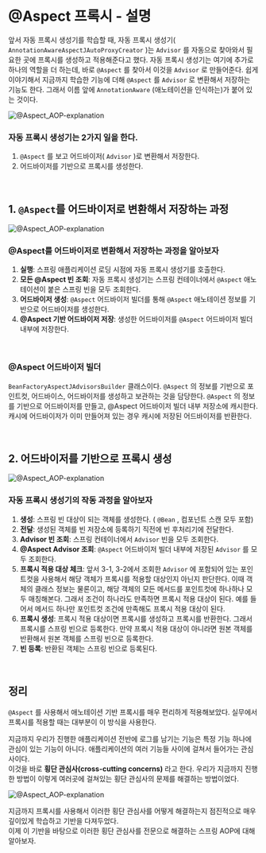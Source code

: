 # @Aspect 프록시 - 설명
앞서 자동 프록시 생성기를 학습할 때, 자동 프록시 생성기( ```AnnotationAwareAspectJAutoProxyCreator``` )는
```Advisor``` 를 자동으로 찾아와서 필요한 곳에 프록시를 생성하고 적용해준다고 했다.
자동 프록시 생성기는 여기에 추가로 하나의 역할을 더 하는데, 바로 ```@Aspect``` 를 찾아서 이것을 ```Advisor``` 로 만들어준다.
쉽게 이야기해서 지금까지 학습한 기능에 더해 ```@Aspect``` 를 ```Advisor``` 로 변환해서 저장하는 기능도 한다.
그래서 이름 앞에 ```AnnotationAware``` (애노테이션을 인식하는)가 붙어 있는 것이다.

![@Aspect_AOP-explanation](31.@Aspect_AOP-explanation1.PNG)

### 자동 프록시 생성기는 2가지 일을 한다.
1. ```@Aspect``` 를 보고 어드바이저( ```Advisor``` )로 변환해서 저장한다.
2. 어드바이저를 기반으로 프록시를 생성한다.

<br>

## 1. ```@Aspect```를 어드바이저로 변환해서 저장하는 과정

![@Aspect_AOP-explanation](31.@Aspect_AOP-explanation2.PNG)

### @Aspect를 어드바이저로 변환해서 저장하는 과정을 알아보자
1. **실행**: 스프링 애플리케이션 로딩 시점에 자동 프록시 생성기를 호출한다.
2. **모든 @Aspect 빈 조회**: 자동 프록시 생성기는 스프링 컨테이너에서 ```@Aspect``` 애노테이션이 붙은 스프링 빈을 모두 조회한다.
3. **어드바이저 생성**: ```@Aspect``` 어드바이저 빌더를 통해 ```@Aspect``` 애노테이션 정보를 기반으로 어드바이저를 생성한다.
4. **@Aspect 기반 어드바이저 저장**: 생성한 어드바이저를 ```@Aspect``` 어드바이저 빌더 내부에 저장한다.

<br>

### @Aspect 어드바이저 빌더
```BeanFactoryAspectJAdvisorsBuilder``` 클래스이다. ```@Aspect``` 의 정보를 기반으로 포인트컷, 어드바이스, 어드바이저를 생성하고 보관하는 것을 담당한다.
```@Aspect``` 의 정보를 기반으로 어드바이저를 만들고, @Aspect 어드바이저 빌더 내부 저장소에 캐시한다.
캐시에 어드바이저가 이미 만들어져 있는 경우 캐시에 저장된 어드바이저를 반환한다.

<br>

## 2. 어드바이저를 기반으로 프록시 생성

![@Aspect_AOP-explanation](31.@Aspect_AOP-explanation3.PNG)

### 자동 프록시 생성기의 작동 과정을 알아보자
1. **생성**: 스프링 빈 대상이 되는 객체를 생성한다. ( ```@Bean``` , 컴포넌트 스캔 모두 포함)
2. **전달**: 생성된 객체를 빈 저장소에 등록하기 직전에 빈 후처리기에 전달한다.
3. **Advisor 빈 조회**: 스프링 컨테이너에서 ```Advisor``` 빈을 모두 조회한다.
4. **@Aspect Advisor 조회**: ```@Aspect``` 어드바이저 빌더 내부에 저장된 ```Advisor``` 를 모두 조회한다.
5. **프록시 적용 대상 체크**: 앞서 3-1, 3-2에서 조회한 ```Advisor``` 에 포함되어 있는 포인트컷을 사용해서 해당 객체가 프록시를 적용할 대상인지 아닌지 판단한다.
   이때 객체의 클래스 정보는 물론이고, 해당 객체의 모든 메서드를 포인트컷에 하나하나 모두 매칭해본다.
   그래서 조건이 하나라도 만족하면 프록시 적용 대상이 된다.
   예를 들어서 메서드 하나만 포인트컷 조건에 만족해도 프록시 적용 대상이 된다.
6. **프록시 생성**: 프록시 적용 대상이면 프록시를 생성하고 프록시를 반환한다. 그래서 프록시를 스프링 빈으로 등록한다.
   만약 프록시 적용 대상이 아니라면 원본 객체를 반환해서 원본 객체를 스프링 빈으로 등록한다.
7. **빈 등록**: 반환된 객체는 스프링 빈으로 등록된다.

<br>

## 정리
```@Aspect``` 를 사용해서 애노테이션 기반 프록시를 매우 편리하게 적용해보았다. 실무에서 프록시를 적용할 때는 대부분이 이 방식을 사용한다.

지금까지 우리가 진행한 애플리케이션 전반에 로그를 남기는 기능은 특정 기능 하나에 관심이 있는 기능이 아니다.
애플리케이션의 여러 기능들 사이에 걸쳐서 들어가는 관심사이다.<br>
이것을 바로 **횡단 관심사(cross-cutting concerns)** 라고 한다.
우리가 지금까지 진행한 방법이 이렇게 여러곳에 걸쳐있는 횡단 관심사의 문제를 해결하는 방법이었다.

![@Aspect_AOP-explanation](31.@Aspect_AOP-explanation4.PNG)

지금까지 프록시를 사용해서 이러한 횡단 관심사를 어떻게 해결하는지 점진적으로 매우 깊이있게 학습하고 기반을 다져두었다.<br>
이제 이 기반을 바탕으로 이러한 횡단 관심사를 전문으로 해결하는 스프링 AOP에 대해 알아보자.